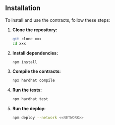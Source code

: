 ## Installation
To install and use the contracts, follow these steps:
1. **Clone the repository:**
    ```bash
    git clone xxx
    cd xxx
    ```
2. **Install dependencies:**
    ```bash
    npm install
    ```
3. **Compile the contracts:**
    ```bash
    npx hardhat compile
    ```
4. **Run the tests:**
    ```bash
    npx hardhat test
    ```

5. **Run the deploy:**
    ```bash
    npm deploy --network <<NETWORK>>
    ```